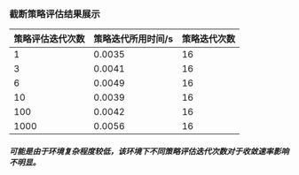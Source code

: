 ### 截断策略评估结果展示
|策略评估迭代次数|策略迭代所用时间/s|策略迭代次数|
|---|---|---|
|1|0.0035|16|
|3|0.0041|16|
|6|0.0049|16|
|10|0.0039|16|
|100|0.0042|16|
|1000|0.0056|16|
##### 可能是由于环境复杂程度较低，该环境下不同策略评估迭代次数对于收敛速率影响不明显。